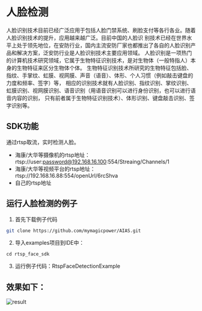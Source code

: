 # 人脸检测
人脸识别技术目前已经广泛应用于包括人脸门禁系统、刷脸支付等各行各业。随着人脸识别技术的提升，应用越来越广泛。目前中国的人脸识
别技术已经在世界水平上处于领先地位，在安防行业，国内主流安防厂家也都推出了各自的人脸识别产品和解决方案，泛安防行业是人脸识别技术主要应用领域。
人脸识别是一项热门的计算机技术研究领域，它属于生物特征识别技术，是对生物体（一般特指人）本身的生物特征来区分生物体个体。
生物特征识别技术所研究的生物特征包括脸、指纹、手掌纹、虹膜、视网膜、声音（语音）、体形、个人习惯（例如敲击键盘的力度和频率、签字）等，
相应的识别技术就有人脸识别、指纹识别、掌纹识别、虹膜识别、视网膜识别、语音识别（用语音识别可以进行身份识别，也可以进行语音内容的识别，
只有前者属于生物特征识别技术）、体形识别、键盘敲击识别、签字识别等。

## SDK功能
通过rtsp取流，实时检测人脸。
- 海康/大华等摄像机的rtsp地址：rtsp://user:password@192.168.16.100:554/Streaing/Channels/1
- 海康/大华等视频平台的rtsp地址：rtsp://192.168.16.88:554/openUrl/6rcShva
- 自己的rtsp地址

## 运行人脸检测的例子
1. 首先下载例子代码
```bash
git clone https://github.com/mymagicpower/AIAS.git
```

2. 导入examples项目到IDE中：
```
cd rtsp_face_sdk
```

3. 运行例子代码：RtspFaceDetectionExample


## 效果如下：
![result](https://djl-model.oss-cn-hongkong.aliyuncs.com/AIAS/face_sdk/images/faces.jpg)


